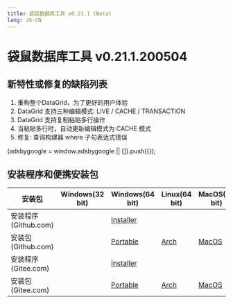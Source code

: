```yaml
---
title: 袋鼠数据库工具 v0.21.1 (Beta)
lang: zh-CN
---
```


# 袋鼠数据库工具 v0.21.1.200504

## 新特性或修复的缺陷列表
1. 重构整个DataGrid，为了更好的用户体验
2. DataGrid 支持三种编辑模式: LIVE / CACHE / TRANSACTION
3. DataGrid 支持复制粘贴多行操作
4. 当粘贴多行时，自动更新编辑模式为 CACHE 模式
5. 修复: 查询构建器 where 子句表达式错误


<div>
    <script2 type="text/javascript" async="true" src="https://pagead2.googlesyndication.com/pagead/js/adsbygoogle.js" />
    <ins class="adsbygoogle"
        style="display:block; text-align:center;"
        data-ad-layout="in-article"
        data-ad-format="fluid"
        data-ad-client="ca-pub-3975819313740938"
        data-ad-slot="6760827895"></ins>
    <script2 type="text/javascript">
        (adsbygoogle = window.adsbygoogle || []).push({});
    </script2>
</div>


## 安装程序和便携安装包 <Badge text="链接已失效" type="warning"/>

| 安装包        | Windows(32 bit) | Windows(64 bit) | Linux(64 bit)   | MacOS(64 bit)   |
|-----------------|-----------------|-----------------|-----------------|-----------------|
| 安装程序<br/>(Github.com) | | [Installer](https://github.com/dbkangaroo/kangaroo/releases/download/v0.21.1.200504/Kangaroo_0.21.1.200504_win64.exe) | | |
| 安装包<br/>(Github.com)  | | [Portable](https://github.com/dbkangaroo/kangaroo/releases/download/v0.21.1.200504/Kangaroo_0.21.1.200504_win64.7z) | [Arch](https://github.com/dbkangaroo/kangaroo/releases/download/v0.21.1.200504/Kangaroo_0.21.1.200504_arch.zip) | [MacOS](https://github.com/dbkangaroo/kangaroo/releases/download/v0.21.1.200504/Kangaroo_0.21.1.200504_macos.zip) |
| 安装程序<br/>(Gitee.com) | | [Installer](https://gitee.com/dbkangaroo/kangaroo/attach_files/385678/download) | | |
| 安装包<br/>(Gitee.com)  | | [Portable](https://gitee.com/dbkangaroo/kangaroo/attach_files/385679/download) | [Arch](https://gitee.com/dbkangaroo/kangaroo/attach_files/385466/download) | [MacOS](https://gitee.com/dbkangaroo/kangaroo/attach_files/385467/download) |